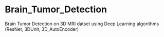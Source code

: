 # Brain_Tumor_Detection
 Brain Tumor Detection on 3D MRI datset using Deep Learning algorithms (ResNet, 3DUnit, 3D_AutoEncoder)
